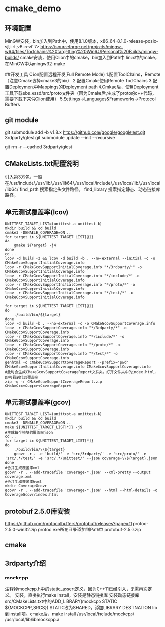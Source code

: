 # cmake_demo
## 环境配置
MinGW安装，bin加入到Path中，使用8.1.0版本，x86_64-8.1.0-release-posix-sjlj-rt_v6-rev0.7z
https://sourceforge.net/projects/mingw-w64/files/Toolchains%20targetting%20Win64/Personal%20Builds/mingw-builds/
cmake安装，使用Clion中的cmake，bin加入到Path中
linux中的make，在MinGW中为mingw32-make

##开发工具
Clion配置远程开发(Full Remote Mode)
1.配置ToolChains，Remote（注意Cmake选择cmake3的bin）
2.配置Cmake使用Remote ToolChains
3.配置Deployment中Mappings的Deployment path
4.Cmkae后，使用Deployment工具下载ebs_essd/src/proto文件夹（因为Cmake后,生成了proto的c++代码，需要下载下来供Clion使用）
5.Settings->Languages&Frameworks->Protocol Buffers

## git module
git submodule add -b v1.8.x https://github.com/google/googletest.git 3rdparty/gtest
git submodule update --init --recursive

git rm -r --cached 3rdparty/gtest

## CMakeLists.txt配置说明
引入第3方包，一般在/usr/include/,/usr/lib/,/usr/lib64/,/usr/local/include/,/usr/local/lib/,/usr/local/lib64/
find_path 搜索指定头文件路径。
find_library 搜索指定静态、动态链接库路径。

## 单元测试覆盖率(lcov)
```
UNITTEST_TARGET_LIST=(unittest-a unittest-b)
mkdir build && cd build
cmake3 -DENABLE_COVERAGE=ON ..
for target in ${UNITTEST_TARGET_LIST[@]}
do
    gmake ${target} -j4
done
cd ..
lcov -d build -z && lcov -d build -b . --no-external --initial -c -o CMakeGcovSupportInitialCoverage.info
lcov -r CMakeGcovSupportInitialCoverage.info "*/3rdparty/*" -o CMakeGcovSupportInitialCoverage.info
lcov -r CMakeGcovSupportInitialCoverage.info "*/include/*" -o CMakeGcovSupportInitialCoverage.info
lcov -r CMakeGcovSupportInitialCoverage.info "*/proto/*" -o CMakeGcovSupportInitialCoverage.info
lcov -r CMakeGcovSupportInitialCoverage.info "*/test/*" -o CMakeGcovSupportInitialCoverage.info

for target in ${UNITTEST_TARGET_LIST[@]}
do
    ./build/bin/${target}
done
lcov -d build -b . --no-external -c -o CMakeGcovSupportCoverage.info
lcov -r CMakeGcovSupportCoverage.info "*/3rdparty/*" -o CMakeGcovSupportCoverage.info
lcov -r CMakeGcovSupportCoverage.info "*/include/*" -o CMakeGcovSupportCoverage.info
lcov -r CMakeGcovSupportCoverage.info "*/proto/*" -o CMakeGcovSupportCoverage.info
lcov -r CMakeGcovSupportCoverage.info "*/test/*" -o CMakeGcovSupportCoverage.info
genhtml -o CMakeGcovSupportCoverageReport --prefix='pwd' CMakeGcovSupportInitialCoverage.info CMakeGcovSupportCoverage.info
#此时会生成CMakeGcovSupportCoverageReport文件夹，打开文件夹中的index.html，即可看到代码覆盖率
zip -q -r CMakeGcovSupportCoverageReport.zip CMakeGcovSupportCoverageReport
```

## 单元测试覆盖率(gcov)
```
UNITTEST_TARGET_LIST=(unittest-a unittest-b)
mkdir build && cd build
cmake3 -DENABLE_COVERAGE=ON ..
make ${UNITTEST_TARGET_LIST[*]} -j9
#生成每个模块的覆盖率json
cd ..
for target in ${UNITTEST_TARGET_LIST[*]}
do
    ./build/bin/\\${target}
    gcovr -r . -e 'build/' -e 'src/3rdparty/' -e 'src/proto/' -e 'src/.*/test/' -e 'src/.*/unittest/' --json coverage-\\${target}.json
done
#合并生成覆盖率xml
gcovr -r . --add-tracefile 'coverage-*.json' --xml-pretty --output coverage.xml
#合并生成覆盖率html
mkdir CoverageGcovr
gcovr -r . --add-tracefile 'coverage-*.json' --html --html-details -o CoverageGcovr/index.html
```

## protobuf 2.5.0库安装
https://github.com/protocolbuffers/protobuf/releases?page=11
protoc-2.5.0-win32.zip protoc.exe所在目录添加到Path中
protobuf-2.5.0.zip

## cmake


## 3rdparty介绍
### mockcpp
注释掉mockcpp.h中的static_assert定义，因为C++11已经引入，无需再次定义。
安装，直接执行make install，安装是静态链接库
安装动态链接库src/CMakeLists.txt中的ADD_LIBRARY(mockcpp STATIC ${MOCKCPP_SRCS}) STATIC改为SHARED，添加LIBRARY DESTINATION lib到install项。cmake后，make install
/usr/local/include/mockcpp/
/usr/local/lib/libmockcpp.a